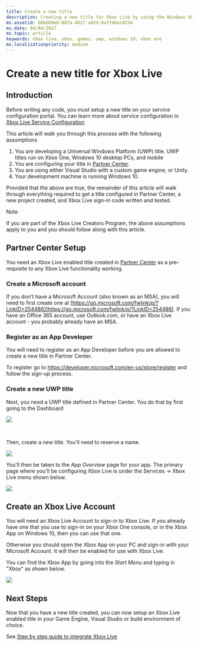 ```yaml
---
title: Create a new title
description: Creating a new title for Xbox Live by using the Windows Universal Dev Center (UDC).
ms.assetid: b8bd69e6-887a-4b1f-a42d-8affdbec0234
ms.date: 04/04/2017
ms.topic: article
keywords: xbox live, xbox, games, uwp, windows 10, xbox one
ms.localizationpriority: medium
---
```

# Create a new title for Xbox Live

## Introduction

Before writing any code, you must setup a new title on your service configuration portal.  You can learn more about service configuration in [Xbox Live Service Configuration](../xbox-live-service-configuration.md)

This article will walk you through this process with the following assumptions

1. You are developing a Universal Windows Platform (UWP) title.  UWP titles run on Xbox One, Windows 10 desktop PCs, and mobile
2. You are configuring your title in [Partner Center](https://partner.microsoft.com/dashboard).
3. You are using either Visual Studio with a custom game engine, or Unity.
4. Your development machine is running Windows 10.

Provided that the above are true, the remainder of this article will walk through everything required to get a title configured in Partner Center, a new project created, and Xbox Live sign-in code written and tested.

> [!NOTE]
> If you are part of the Xbox Live Creators Program, the above assumptions apply to you and you should follow along with this article.

## Partner Center Setup

You need an Xbox Live enabled title created in [Partner Center](https://partner.microsoft.com/dashboard) as a pre-requisite to any Xbox Live functionality working.

### Create a Microsoft account
If you don't have a Microsoft Account (also known as an MSA), you will need to first create one at [https://go.microsoft.com/fwlink/p/?LinkID=254486](https://go.microsoft.com/fwlink/p/?LinkID=254486).  If you have an Office 365 account, use Outlook.com, or have an Xbox Live account - you probably already have an MSA.

### Register as an App Developer
You will need to register as an App Developer before you are allowed to create a new title in Partner Center.

To register go to https://developer.microsoft.com/en-us/store/register and follow the sign-up process.

### Create a new UWP title
Next, you need a UWP title defined in Partner Center.  You do that by first going to the Dashboard

![](../images/getting_started/first_xbltitle_dashboard.png)

<p>
</p>
<br>
<p>
</p>

Then, create a new title.  You'll need to reserve a name.

![](../images/getting_started/first_xbltitle_newapp.png)

You'll then be taken to the *App Overview* page for your app.  The primary page where you'll be configuring Xbox Live is under the Services -> Xbox Live menu shown below.

![](../images/getting_started/first_xbltitle_leftnav.png)

<div id="createxblaccount"></div>

## Create an Xbox Live Account
You will need an Xbox Live Account to sign-in to Xbox Live.  If you already have one that you use to sign-in on your Xbox One console, or in the Xbox App on Windows 10, then you can use that one.

Otherwise you should open the Xbox App on your PC and sign-in with your Microsoft Account.  It will then be enabled for use with Xbox Live.

You can find the Xbox App by going into the *Start Menu* and typing in "Xbox" as shown below.

![](../images/getting_started/first_xbltitle_xboxapp.png)

## Next Steps
Now that you have a new title created, you can now setup an Xbox Live enabled title in your Game Engine, Visual Studio or build environment of choice.

See [Step by step guide to integrate Xbox Live](partners-step-by-step-guide.md)
